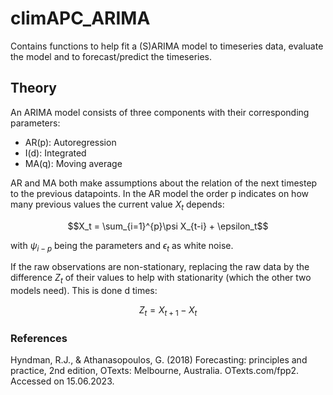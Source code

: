 # climAPC_ARIMA
Contains functions to help fit a (S)ARIMA model to timeseries data, evaluate the model and to forecast/predict the timeseries. 

## Theory 
An ARIMA model consists of three components with their corresponding parameters:
  - AR(p): Autoregression
  - I(d): Integrated
  - MA(q): Moving average

AR and MA both make assumptions about the relation of the next timestep to the previous datapoints. In the AR model the order p indicates on how many previous values the current value $X_t$ depends: 
```math
X_t = \sum_{i=1}^{p}\psi X_{t-i} + \epsilon_t
```
with $\psi_{i-p}$ being the parameters and $\epsilon_t$ as white noise.

If the raw observations are non-stationary, replacing the raw data by the difference $Z_t$ of their values to help with stationarity (which the other two models need). This is done d times:
```math
Z_t = X_{t+1} - X_t
```



### References 
Hyndman, R.J., & Athanasopoulos, G. (2018) Forecasting: principles and practice, 2nd edition, OTexts: Melbourne, Australia. OTexts.com/fpp2. Accessed on 15.06.2023.

